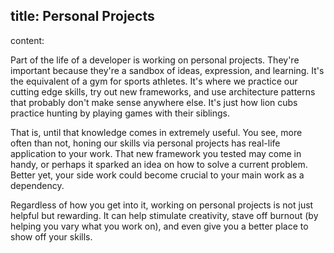 title: Personal Projects
----
content:

Part of the life of a developer is working on personal projects. They're important because they're a sandbox of ideas, expression, and learning. It's the equivalent of a gym for sports athletes. It's where we practice our cutting edge skills, try out new frameworks, and use architecture patterns that probably don't make sense anywhere else. It's just how lion cubs practice hunting by playing games with their siblings.

That is, until that knowledge comes in extremely useful. You see, more often than not, honing our skills via personal projects has real-life application to your work. That new framework you tested may come in handy, or perhaps it sparked an idea on how to solve a current problem. Better yet, your side work could become crucial to your main work as a dependency.

Regardless of how you get into it, working on personal projects is not just helpful but rewarding. It can help stimulate creativity, stave off burnout (by helping you vary what you work on), and even give you a better place to show off your skills.

